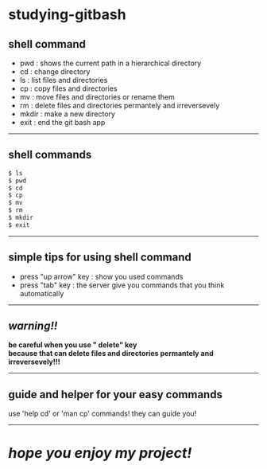 # studying-gitbash

## shell command
- pwd : shows the current path in a hierarchical directory
- cd : change directory
- ls : list files and directories
- cp : copy files and directories
- mv : move files and directories or rename them
- rm : delete files and directories permantely and irreversevely
- mkdir : make a new directory
- exit : end the git bash app

------------

## shell commands
```sh
$ ls
$ pwd
$ cd
$ cp
$ mv
$ rm
$ mkdir
$ exit
```
------------

## simple tips for using shell command
- press "up arrow" key : show you used commands
- press "tab" key : the server give you commands that you think automatically
----------------------

## ***warning!!***
**be careful when you use " delete" key   
because that can delete files and directories permantely and irreversevely!!!**

---------------------------------

## guide and helper for your easy commands
use 'help cd' or 'man cp' commands! they can guide you!

----------------

# ***hope you enjoy my project!***
